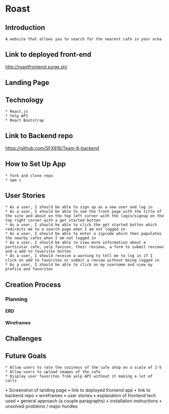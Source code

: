 # Roast
## Introduction
    A website that allows you to search for the nearest cafe in your area
## Link to deployed front-end
http://roastfrontend.surge.sh/
## Landing Page
## Technology
    * React.js
    * Yelp API
    * React Bootstrap
## Link to Backend repo
https://github.com/SFX818/Team-8-backend
## How to Set Up App
    * fork and clone repo
    * npm i
## User Stories
    * As a user, I should be able to sign up as a new user and log in
    * As a user, I should be able to see the front page with the title of the site and about on the top left corner with the login/signup on the top right corner with a get started button
    * As a user, I should be able to click the get started button which redirects me to a search page when I am not logged in
    * As a user, I should be able to enter a zipcode which then populates the nearby cafes when I am not logged in
    * As a user, I should be able to view more information about a particular cafe, yelp favicon, their reviews, a form to submit reviews and a add to favorites button
    * As a user, I should receive a warning to tell me to log in if I click on add to favorites or submit a review without being logged in
    * As a user, I should be able to click on my username and view my profile and favorites
## Creation Process
### Planning
#### ERD
#### Wireframes
## Challenges
## Future Goals
    * Allow users to rate the coziness of the cafe shop on a scale of 1-5
    * Allow users to upload images of the cafe
    * Display user favorites from yelp API without it making a lot of calls

• Screenshot of landing page
• link to deployed frontend app
• link to backend repo
• wireframes
• user stories
• explanation of frontend tech used
• general approach (a couple paragraphs)
• installation instructions
• unsolved problems / major hurdles